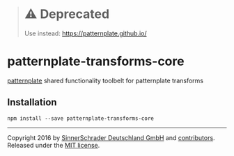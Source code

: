> # ⚠️ Deprecated
> Use instead: https://patternplate.github.io/

# patternplate-transforms-core
[patternplate](/sinnerschrader/patternplate) shared functionality toolbelt for patternplate transforms

## Installation
```shell
npm install --save patternplate-transforms-core
```

---
Copyright 2016 by [SinnerSchrader Deutschland GmbH](https://github.com/sinnerschrader) and [contributors](./graphs/contributors). Released under the [MIT license]('./license.md').
